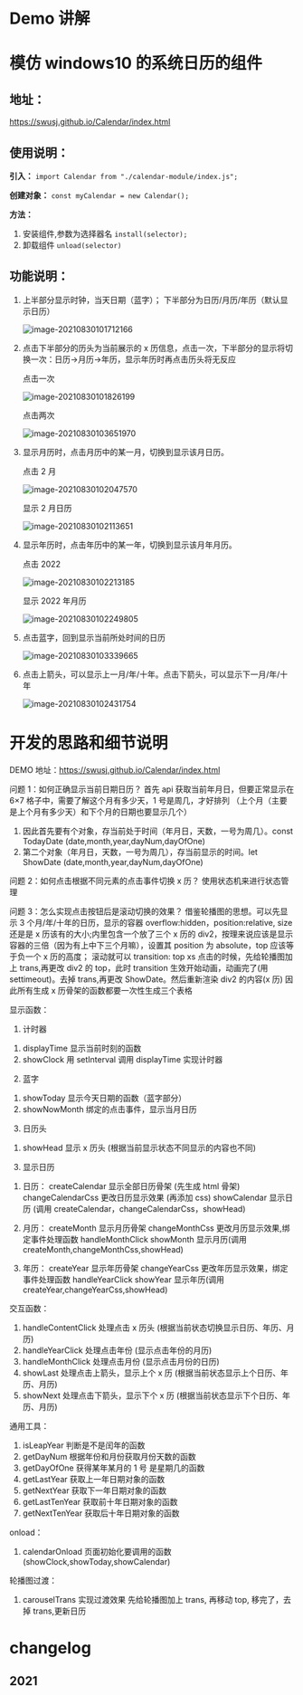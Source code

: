 # Demo 讲解

# 模仿 windows10 的系统日历的组件

## 地址：

https://swusj.github.io/Calendar/index.html

## 使用说明：

**引入：**
`import Calendar from "./calendar-module/index.js";`

**创建对象：**
`const myCalendar = new Calendar();`

**方法：**

1. 安装组件,参数为选择器名
   `install(selector);`
2. 卸载组件
   `unload(selector)`

## 功能说明：

1. 上半部分显示时钟，当天日期（蓝字）；
   下半部分为日历/月历/年历（默认显示日历）

   ![image-20210830101712166](images/image-20210830101712166.png)

2. 点击下半部分的历头为当前展示的 x 历信息，点击一次，下半部分的显示将切换一次：日历->月历->年历，显示年历时再点击历头将无反应

   点击一次

   ![image-20210830101826199](images/image-20210830101826199.png)

   点击两次

   ![image-20210830103651970](images/image-20210830103651970.png)

3. 显示月历时，点击月历中的某一月，切换到显示该月日历。

   点击 2 月

   ![image-20210830102047570](images/image-20210830102047570.png)

   显示 2 月日历

   ![image-20210830102113651](images/image-20210830102113651.png)

4. 显示年历时，点击年历中的某一年，切换到显示该月年月历。

   点击 2022

   ![image-20210830102213185](images/image-20210830102213185.png)

   显示 2022 年月历

   ![image-20210830102249805](images/image-20210830102249805.png)

5. 点击蓝字，回到显示当前所处时间的日历

   ![image-20210830103339665](images/image-20210830103339665.png)

6. 点击上箭头，可以显示上一月/年/十年。点击下箭头，可以显示下一月/年/十年

   ![image-20210830102431754](images/image-20210830102431754.png)

# 开发的思路和细节说明

DEMO 地址：https://swusj.github.io/Calendar/index.html

问题 1：如何正确显示当前日期日历？
首先 api 获取当前年月日，但要正常显示在 6×7 格子中，需要了解这个月有多少天，1 号是周几，才好排列
（上个月（主要是上个月有多少天）和下个月的日期也要显示几个）

1. 因此首先要有个对象，存当前处于时间（年月日，天数，一号为周几）。const TodayDate (date,month,year,dayNum,dayOfOne)
2. 第二个对象（年月日，天数，一号为周几），存当前显示的时间。let ShowDate (date,month,year,dayNum,dayOfOne)

问题 2：如何点击根据不同元素的点击事件切换 x 历？
使用状态机来进行状态管理

问题 3：怎么实现点击按钮后是滚动切换的效果？
借鉴轮播图的思想。可以先显示 3 个月/年/十年的日历，显示的容器 overflow:hidden，position:relative, size 还是是 x 历该有的大小;内里包含一个放了三个 x 历的 div2，按理来说应该是显示容器的三倍（因为有上中下三个月嘛），设置其 position 为 absolute，top 应该等于负一个 x 历的高度；
滚动就可以 transition: top xs
点击的时候，先给轮播图加上 trans,再更改 div2 的 top，此时 transition 生效开始动画，动画完了(用 settimeout)。去掉 trans,再更改 ShowDate。然后重新渲染 div2 的内容(x 历)
因此所有生成 x 历骨架的函数都要一次性生成三个表格

显示函数：

1. 计时器

1) displayTime 显示当前时刻的函数
2) showClock 用 setInterval 调用 displayTime 实现计时器

2. 蓝字

1) showToday 显示今天日期的函数（蓝字部分）
2) showNowMonth 绑定的点击事件，显示当月日历

3. 日历头

1) showHead 显示 x 历头 (根据当前显示状态不同显示的内容也不同)

3. 显示日历

1) 日历：
   createCalendar 显示全部日历骨架 (先生成 html 骨架)
   changeCalendarCss 更改日历显示效果 (再添加 css)
   showCalendar 显示日历 (调用 createCalendar，changeCalendarCss，showHead)

2) 月历：
   createMonth 显示月历骨架
   changeMonthCss 更改月历显示效果,绑定事件处理函数 handleMonthClick
   showMonth 显示月历(调用 createMonth,changeMonthCss,showHead)

3) 年历：
   createYear 显示年历骨架
   changeYearCss 更改年历显示效果，绑定事件处理函数 handleYearClick
   showYear 显示年历(调用 createYear,changeYearCss,showHead)

交互函数：

1. handleContentClick 处理点击 x 历头 (根据当前状态切换显示日历、年历、月历)
2. handleYearClick 处理点击年份 (显示点击年份的月历)
3. handleMonthClick 处理点击月份 (显示点击月份的日历)
4. showLast 处理点击上箭头，显示上个 x 历 (根据当前状态显示上个日历、年历、月历)
5. showNext 处理点击下箭头，显示下个 x 历 (根据当前状态显示下个日历、年历、月历)

通用工具：

1. isLeapYear 判断是不是闰年的函数
2. getDayNum 根据年份和月份获取月份天数的函数
3. getDayOfOne 获得某年某月的 1 号 是星期几的函数
4. getLastYear 获取上一年日期对象的函数
5. getNextYear 获取下一年日期对象的函数
6. getLastTenYear 获取前十年日期对象的函数
7. getNextTenYear 获取后十年日期对象的函数

onload：

1. calendarOnload 页面初始化要调用的函数(showClock,showToday,showCalendar)

轮播图过渡：

1. carouselTrans 实现过渡效果 先给轮播图加上 trans, 再移动 top, 移完了，去掉 trans,更新日历

# changelog

## 2021
